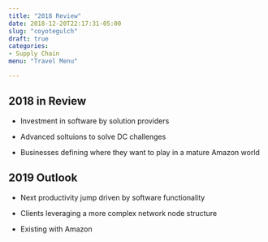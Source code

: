 ```yaml
---
title: "2018 Review"
date: 2018-12-20T22:17:31-05:00
slug: "coyotegulch"
draft: true
categories: 
- Supply Chain
menu: "Travel Menu"

---
```


## 2018 in Review

- Investment in software by solution providers

- Advanced soltuions to solve DC challenges

-  Businesses defining where they want to play in a mature Amazon world

## 2019 Outlook

 - Next productivity jump driven by software functionality

 - Clients leveraging a more complex network node structure

 - Existing with Amazon